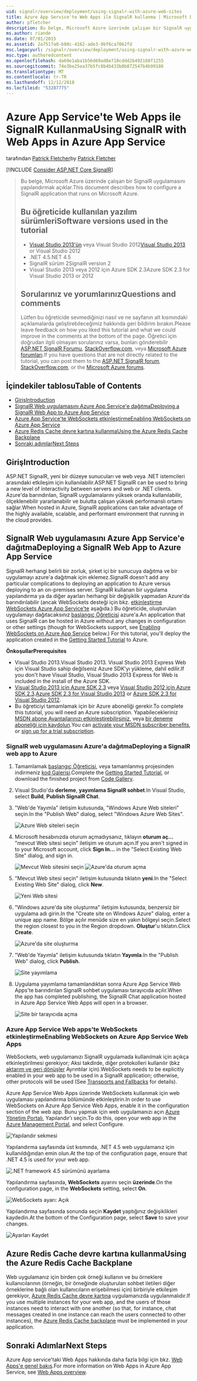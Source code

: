 ```yaml
---
uid: signalr/overview/deployment/using-signalr-with-azure-web-sites
title: Azure App Service'te Web Apps ile SignalR kullanma | Microsoft Docs
author: pfletcher
description: Bu belge, Microsoft Azure üzerinde çalışan bir SignalR uygulamasını yapılandırmak açıklar. Yazılım sürümleri, Visual Studio 2013 veya Vis. öğreticide kullandığınız...
ms.author: riande
ms.date: 07/01/2015
ms.assetid: 2a7517a0-b88c-4162-ade3-9bf6ca7062fd
msc.legacyurl: /signalr/overview/deployment/using-signalr-with-azure-web-sites
msc.type: authoredcontent
ms.openlocfilehash: da69e1aba1b56d69ad8e710cddd2b492168f1255
ms.sourcegitcommit: 74e3be25ea37b5fc8b4b433b0b872547b4b99186
ms.translationtype: MT
ms.contentlocale: tr-TR
ms.lasthandoff: 12/12/2018
ms.locfileid: "53287775"
---
```

<a name="using-signalr-with-web-apps-in-azure-app-service"></a><span data-ttu-id="10610-104">Azure App Service'te Web Apps ile SignalR Kullanma</span><span class="sxs-lookup"><span data-stu-id="10610-104">Using SignalR with Web Apps in Azure App Service</span></span>
====================
<span data-ttu-id="10610-105">tarafından [Patrick Fletcher](https://github.com/pfletcher)</span><span class="sxs-lookup"><span data-stu-id="10610-105">by [Patrick Fletcher](https://github.com/pfletcher)</span></span>

[!INCLUDE [Consider ASP.NET Core SignalR](~/includes/signalr/signalr-version-disambiguation.md)]

> <span data-ttu-id="10610-106">Bu belge, Microsoft Azure üzerinde çalışan bir SignalR uygulamasını yapılandırmak açıklar.</span><span class="sxs-lookup"><span data-stu-id="10610-106">This document describes how to configure a SignalR application that runs on Microsoft Azure.</span></span>
>
> ## <a name="software-versions-used-in-the-tutorial"></a><span data-ttu-id="10610-107">Bu öğreticide kullanılan yazılım sürümleri</span><span class="sxs-lookup"><span data-stu-id="10610-107">Software versions used in the tutorial</span></span>
>
>
> - <span data-ttu-id="10610-108">[Visual Studio 2013'ün](https://my.visualstudio.com/Downloads?q=visual%20studio%202013) veya Visual Studio 2012</span><span class="sxs-lookup"><span data-stu-id="10610-108">[Visual Studio 2013](https://my.visualstudio.com/Downloads?q=visual%20studio%202013) or Visual Studio 2012</span></span>
> - <span data-ttu-id="10610-109">.NET 4.5</span><span class="sxs-lookup"><span data-stu-id="10610-109">.NET 4.5</span></span>
> - <span data-ttu-id="10610-110">SignalR sürüm 2</span><span class="sxs-lookup"><span data-stu-id="10610-110">SignalR version 2</span></span>
> - <span data-ttu-id="10610-111">Visual Studio 2013 veya 2012 için Azure SDK 2.3</span><span class="sxs-lookup"><span data-stu-id="10610-111">Azure SDK 2.3 for Visual Studio 2013 or 2012</span></span>
>
>
>
> ## <a name="questions-and-comments"></a><span data-ttu-id="10610-112">Sorularınız ve yorumlarınız</span><span class="sxs-lookup"><span data-stu-id="10610-112">Questions and comments</span></span>
>
> <span data-ttu-id="10610-113">Lütfen bu öğreticide sevmediğinizi nasıl ve ne sayfanın alt kısmındaki açıklamalarda geliştirebileceğimiz hakkında geri bildirim bırakın.</span><span class="sxs-lookup"><span data-stu-id="10610-113">Please leave feedback on how you liked this tutorial and what we could improve in the comments at the bottom of the page.</span></span> <span data-ttu-id="10610-114">Öğretici için doğrudan ilgili olmayan sorularınız varsa, bunları gönderebilir [ASP.NET SignalR Forumu](https://forums.asp.net/1254.aspx/1?ASP+NET+SignalR), [StackOverflow.com](http://stackoverflow.com/), veya [Microsoft Azure forumları](https://social.msdn.microsoft.com/Forums/windowsazure/home?category=windowsazureplatform).</span><span class="sxs-lookup"><span data-stu-id="10610-114">If you have questions that are not directly related to the tutorial, you can post them to the [ASP.NET SignalR forum](https://forums.asp.net/1254.aspx/1?ASP+NET+SignalR), [StackOverflow.com](http://stackoverflow.com/), or the [Microsoft Azure forums](https://social.msdn.microsoft.com/Forums/windowsazure/home?category=windowsazureplatform).</span></span>


## <a name="table-of-contents"></a><span data-ttu-id="10610-115">İçindekiler tablosu</span><span class="sxs-lookup"><span data-stu-id="10610-115">Table of Contents</span></span>

- [<span data-ttu-id="10610-116">Giriş</span><span class="sxs-lookup"><span data-stu-id="10610-116">Introduction</span></span>](#introduction)
- [<span data-ttu-id="10610-117">SignalR Web uygulamasını Azure App Service'e dağıtma</span><span class="sxs-lookup"><span data-stu-id="10610-117">Deploying a SignalR Web App to Azure App Service</span></span>](#deploying)
- [<span data-ttu-id="10610-118">Azure App Service'te WebSockets etkinleştirme</span><span class="sxs-lookup"><span data-stu-id="10610-118">Enabling WebSockets on Azure App Service</span></span>](#websocket)
- [<span data-ttu-id="10610-119">Azure Redis Cache devre kartına kullanma</span><span class="sxs-lookup"><span data-stu-id="10610-119">Using the Azure Redis Cache Backplane</span></span>](#backplane)
- [<span data-ttu-id="10610-120">Sonraki adımlar</span><span class="sxs-lookup"><span data-stu-id="10610-120">Next Steps</span></span>](#nextsteps)

<a id="introduction"></a>
## <a name="introduction"></a><span data-ttu-id="10610-121">Giriş</span><span class="sxs-lookup"><span data-stu-id="10610-121">Introduction</span></span>

<span data-ttu-id="10610-122">ASP.NET SignalR, yeni bir düzeye sunucuları ve web veya .NET istemcileri arasındaki etkileşim için kullanılabilir.</span><span class="sxs-lookup"><span data-stu-id="10610-122">ASP.NET SignalR can be used to bring a new level of interactivity between servers and web or .NET clients.</span></span> <span data-ttu-id="10610-123">Azure'da barındırılan, SignalR uygulamalarını yüksek oranda kullanılabilir, ölçeklenebilir yararlanabilir ve bulutta çalışan yüksek performanslı ortamı sağlar.</span><span class="sxs-lookup"><span data-stu-id="10610-123">When hosted in Azure, SignalR applications can take advantage of the highly available, scalable, and performant environment that running in the cloud provides.</span></span>

<a id="deploying"></a>
## <a name="deploying-a-signalr-web-app-to-azure-app-service"></a><span data-ttu-id="10610-124">SignalR Web uygulamasını Azure App Service'e dağıtma</span><span class="sxs-lookup"><span data-stu-id="10610-124">Deploying a SignalR Web App to Azure App Service</span></span>

<span data-ttu-id="10610-125">SignalR herhangi belirli bir zorluk, şirket içi bir sunucuya dağıtma ve bir uygulamayı azure'a dağıtmak için eklemez.</span><span class="sxs-lookup"><span data-stu-id="10610-125">SignalR doesn't add any particular complications to deploying an application to Azure versus deploying to an on-premises server.</span></span> <span data-ttu-id="10610-126">SignalR kullanan bir uygulama yapılandırma ya da diğer ayarları herhangi bir değişiklik yapmadan Azure'da barındırılabilir (ancak WebSockets desteği için bkz. [etkinleştirme WebSockets Azure App Service'te](#websocket) aşağıda.) Bu öğreticide, oluşturulan uygulamayı dağıtacaksınız [başlangıç Öğreticisi](../getting-started/tutorial-getting-started-with-signalr.md) azure'a.</span><span class="sxs-lookup"><span data-stu-id="10610-126">An application that uses SignalR can be hosted in Azure without any changes in configuration or other settings (though for WebSockets support, see [Enabling WebSockets on Azure App Service](#websocket) below.) For this tutorial, you'll deploy the application created in the [Getting Started Tutorial](../getting-started/tutorial-getting-started-with-signalr.md) to Azure.</span></span>

<span data-ttu-id="10610-127">**Önkoşullar**</span><span class="sxs-lookup"><span data-stu-id="10610-127">**Prerequisites**</span></span>

- <span data-ttu-id="10610-128">Visual Studio 2013.</span><span class="sxs-lookup"><span data-stu-id="10610-128">Visual Studio 2013.</span></span> <span data-ttu-id="10610-129">Visual Studio 2013 Express Web için Visual Studio sahip değilseniz Azure SDK'yı yükleme, dahil edilir.</span><span class="sxs-lookup"><span data-stu-id="10610-129">If you don't have Visual Studio, Visual Studio 2013 Express for Web is included in the install of the Azure SDK.</span></span>
- <span data-ttu-id="10610-130">[Visual Studio 2013 için Azure SDK 2.3](https://go.microsoft.com/fwlink/?linkid=324322&clcid=0x409) veya [Visual Studio 2012 için Azure SDK 2.3](https://go.microsoft.com/fwlink/p/?linkid=323511).</span><span class="sxs-lookup"><span data-stu-id="10610-130">[Azure SDK 2.3 for Visual Studio 2013](https://go.microsoft.com/fwlink/?linkid=324322&clcid=0x409) or [Azure SDK 2.3 for Visual Studio 2012](https://go.microsoft.com/fwlink/p/?linkid=323511).</span></span>
- <span data-ttu-id="10610-131">Bu öğreticiyi tamamlamak için bir Azure aboneliği gerekir.</span><span class="sxs-lookup"><span data-stu-id="10610-131">To complete this tutorial, you will need an Azure subscription.</span></span> <span data-ttu-id="10610-132">Yapabilecekleriniz [MSDN abone Avantajlarınızı etkinleştirebilirsiniz](https://azure.microsoft.com/pricing/member-offers/msdn-benefits-details/), veya [bir deneme aboneliği için kaydolun](https://azure.microsoft.com/pricing/free-trial/).</span><span class="sxs-lookup"><span data-stu-id="10610-132">You can [activate your MSDN subscriber benefits](https://azure.microsoft.com/pricing/member-offers/msdn-benefits-details/), or [sign up for a trial subscription](https://azure.microsoft.com/pricing/free-trial/).</span></span>

### <a name="deploying-a-signalr-web-app-to-azure"></a><span data-ttu-id="10610-133">SignalR web uygulamasını Azure'a dağıtma</span><span class="sxs-lookup"><span data-stu-id="10610-133">Deploying a SignalR web app to Azure</span></span>

1. <span data-ttu-id="10610-134">Tamamlamak [başlangıç Öğreticisi](../getting-started/tutorial-getting-started-with-signalr.md), veya tamamlanmış projesinden indirmeniz [kod Galerisi](https://code.msdn.microsoft.com/SignalR-Getting-Started-b9d18aa9).</span><span class="sxs-lookup"><span data-stu-id="10610-134">Complete the [Getting Started Tutorial](../getting-started/tutorial-getting-started-with-signalr.md), or download the finished project from [Code Gallery](https://code.msdn.microsoft.com/SignalR-Getting-Started-b9d18aa9).</span></span>
2. <span data-ttu-id="10610-135">Visual Studio'da **derleme**, **yayımlama SignalR sohbet**.</span><span class="sxs-lookup"><span data-stu-id="10610-135">In Visual Studio, select **Build**, **Publish SignalR Chat**.</span></span>
3. <span data-ttu-id="10610-136">"Web'de Yayımla" iletişim kutusunda, "Windows Azure Web siteleri" seçin.</span><span class="sxs-lookup"><span data-stu-id="10610-136">In the "Publish Web" dialog, select "Windows Azure Web Sites".</span></span>

    ![Azure Web siteleri seçin](using-signalr-with-azure-web-sites/_static/image1.png)
4. <span data-ttu-id="10610-138">Microsoft hesabınızda oturum açmadıysanız, tıklayın **oturum aç...**  "mevcut Web sitesi seçin" iletişim ve oturum açın.</span><span class="sxs-lookup"><span data-stu-id="10610-138">If you aren't signed in to your Microsoft account, click **Sign In...** in the "Select Existing Web Site" dialog, and sign in.</span></span>

    ![Mevcut Web sitesini seçin](using-signalr-with-azure-web-sites/_static/image2.png)    ![Azure'da oturum açma](using-signalr-with-azure-web-sites/_static/image3.png)
5. <span data-ttu-id="10610-141">"Mevcut Web sitesi seçin" iletişim kutusunda tıklatın **yeni**.</span><span class="sxs-lookup"><span data-stu-id="10610-141">In the "Select Existing Web Site" dialog, click **New**.</span></span>

    ![Yeni Web sitesi](using-signalr-with-azure-web-sites/_static/image4.png)
6. <span data-ttu-id="10610-143">"Windows azure'da site oluşturma" iletişim kutusunda, benzersiz bir uygulama adı girin.</span><span class="sxs-lookup"><span data-stu-id="10610-143">In the "Create site on Windows Azure" dialog, enter a unique app name.</span></span> <span data-ttu-id="10610-144">Bölge açılır menüde size en yakın bölgeyi seçin.</span><span class="sxs-lookup"><span data-stu-id="10610-144">Select the region closest to you in the Region dropdown.</span></span> <span data-ttu-id="10610-145">**Oluştur**'u tıklatın.</span><span class="sxs-lookup"><span data-stu-id="10610-145">Click **Create**.</span></span>

    ![Azure'da site oluşturma](using-signalr-with-azure-web-sites/_static/image5.png)
7. <span data-ttu-id="10610-147">"Web'de Yayımla" iletişim kutusunda tıklatın **Yayımla**.</span><span class="sxs-lookup"><span data-stu-id="10610-147">In the "Publish Web" dialog, click **Publish**.</span></span>

    ![Site yayımlama](using-signalr-with-azure-web-sites/_static/image6.png)
8. <span data-ttu-id="10610-149">Uygulama yayımlama tamamlandıktan sonra Azure App Service Web Apps'te barındırılan SignalR sohbet uygulaması tarayıcıda açılır.</span><span class="sxs-lookup"><span data-stu-id="10610-149">When the app has completed publishing, the SignalR Chat application hosted in Azure App Service Web Apps will open in a browser.</span></span>

    ![Site bir tarayıcıda açma](using-signalr-with-azure-web-sites/_static/image7.png)

<a id="websocket"></a>
### <a name="enabling-websockets-on-azure-app-service-web-apps"></a><span data-ttu-id="10610-151">Azure App Service Web apps'te WebSockets etkinleştirme</span><span class="sxs-lookup"><span data-stu-id="10610-151">Enabling WebSockets on Azure App Service Web Apps</span></span>

<span data-ttu-id="10610-152">WebSockets, web uygulamanızı SignalR uygulamada kullanılmak için açıkça etkinleştirilmesi gerekiyor; Aksi takdirde, diğer protokolleri kullanılır (bkz [aktarım ve geri dönüşler](../getting-started/introduction-to-signalr.md#transports) Ayrıntılar için).</span><span class="sxs-lookup"><span data-stu-id="10610-152">WebSockets needs to be explicitly enabled in your web app to be used in a SignalR application; otherwise, other protocols will be used (See [Transports and Fallbacks](../getting-started/introduction-to-signalr.md#transports) for details).</span></span>

<span data-ttu-id="10610-153">Azure App Service Web Apps üzerinde WebSockets kullanmak için web uygulaması yapılandırma bölümünde etkinleştirin.</span><span class="sxs-lookup"><span data-stu-id="10610-153">In order to use WebSockets on Azure App Service Web Apps, enable it in the configuration section of the web app.</span></span> <span data-ttu-id="10610-154">Bunu yapmak için web uygulamanızı açın [Azure Yönetim Portalı](https://manage.windowsazure.com/), Yapılandır'ı seçin.</span><span class="sxs-lookup"><span data-stu-id="10610-154">To do this, open your web app in the [Azure Management Portal](https://manage.windowsazure.com/), and select Configure.</span></span>

![Yapılandır sekmesi](using-signalr-with-azure-web-sites/_static/image8.png)

<span data-ttu-id="10610-156">Yapılandırma sayfasında üst kısmında, .NET 4.5 web uygulamanız için kullanıldığından emin olun.</span><span class="sxs-lookup"><span data-stu-id="10610-156">At the top of the configuration page, ensure that .NET 4.5 is used for your web app.</span></span>

![.NET framework 4.5 sürümünü ayarlama](using-signalr-with-azure-web-sites/_static/image9.png)

<span data-ttu-id="10610-158">Yapılandırma sayfasında, **WebSockets** ayarını seçin **üzerinde**.</span><span class="sxs-lookup"><span data-stu-id="10610-158">On the configuration page, in the **WebSockets** setting, select **On**.</span></span>

![WebSockets ayarı: Açık](using-signalr-with-azure-web-sites/_static/image10.png)

<span data-ttu-id="10610-160">Yapılandırma sayfasında sonunda seçin **Kaydet** yaptığınız değişiklikleri kaydedin.</span><span class="sxs-lookup"><span data-stu-id="10610-160">At the bottom of the Configuration page, select **Save** to save your changes.</span></span>

![Ayarları Kaydet](using-signalr-with-azure-web-sites/_static/image11.png)

<a id="backplane"></a>
## <a name="using-the-azure-redis-cache-backplane"></a><span data-ttu-id="10610-162">Azure Redis Cache devre kartına kullanma</span><span class="sxs-lookup"><span data-stu-id="10610-162">Using the Azure Redis Cache Backplane</span></span>

<span data-ttu-id="10610-163">Web uygulamanız için birden çok örneği kullanın ve bu örneklere kullanıcılarının (örneğin, bir örneğinde oluşturulan sohbet iletileri diğer örneklerine bağlı olan kullanıcıların erişebilmesi için) birbiriyle etkileşim gerekiyor, [Azure Redis Cache devre kartına](../performance/scaleout-with-redis.md) uygulamanızda uygulanmalıdır.</span><span class="sxs-lookup"><span data-stu-id="10610-163">If you use multiple instances for your web app, and the users of those instances need to interact with one another (so that, for instance, chat messages created in one instance can reach the users connected to other instances), the [Azure Redis Cache backplane](../performance/scaleout-with-redis.md) must be implemented in your application.</span></span>

<a id="nextsteps"></a>
## <a name="next-steps"></a><span data-ttu-id="10610-164">Sonraki Adımlar</span><span class="sxs-lookup"><span data-stu-id="10610-164">Next Steps</span></span>

<span data-ttu-id="10610-165">Azure App service'taki Web Apps hakkında daha fazla bilgi için bkz. [Web Apps'e genel bakış](https://azure.microsoft.com/documentation/articles/app-service-web-overview/).</span><span class="sxs-lookup"><span data-stu-id="10610-165">For more information on Web Apps in Azure App Service, see [Web Apps overview](https://azure.microsoft.com/documentation/articles/app-service-web-overview/).</span></span>
